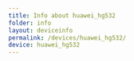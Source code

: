 ```yaml
---
title: Info about huawei_hg532
folder: info
layout: deviceinfo
permalink: /devices/huawei_hg532/
device: huawei_hg532
---
```


